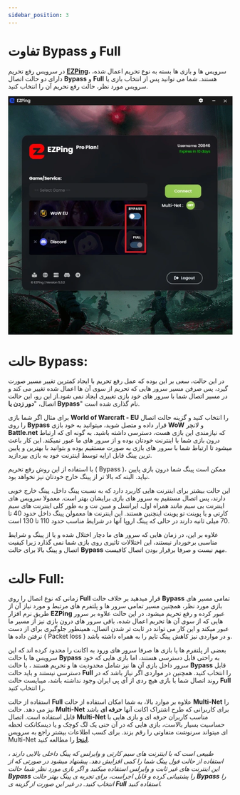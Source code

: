 ```yaml
---
sidebar_position: 3
---
```


# تفاوت Bypass و Full

در سرویس رفع تحریم **[EZPing](https://ezping.ir/)**، سرویس ها و بازی ها بسته به نوع تحریم اعمال شده، دارای دو حالت اتصال **Bypass** و **Full** هستند. شما می توانید پس از انتخاب بازی یا سرویس مورد نظر، حالت رفع تحریم آن را انتخاب کنید.

![winver-run](./img/bypass-vs-full.webp)


# حالت Bypass: 

در این حالت، سعی بر این بوده که عمل رفع تحریم با ایجاد کمترین تغییر مسیر صورت گیرد، پس صرفن مسیر سرور هایی که تحریم از سوی آن ها اعمال شده تغییر می کند و در مسیر اتصال شما با سرور های خود بازی تغییری ایجاد نمی شود.از این رو، این حالت اتصال، "**دور زدن یا Bypass**" نام گذاری شده است.

برای مثال اگر شما بازی **World of Warcraft - EU** را انتخاب کنید و گزینه حالت اتصال را روی **Bypass** قرار داده و متصل شوید، میتوانید به خود بازی **WoW** و لانچر **Battle.net** که نیازمندی این بازی هست، دسترسی داشته باشید. به گونه ای که ارتباط درون بازی شما با اینترنت خودتان بوده و از سرور های ما عبور نمیکند. این کار باعث میشود تا ارتباط شما با سرور های بازی به صورت مستقیم بوده و بتوانید با بهترین و پایین ترین پینگ قابل ارایه توسط اینترنت خود به بازی بپردازید.

با استفاده از این روش رفع تحریم ( Bypass )، ممکن است پینگ شما درون بازی پایین نیاید. البته که بالا تر از پینگ خارج خودتان نیز نخواهد بود.

این حالت بیشتر برای اینترنت هایی کاربرد دارد که به نسبت پینگ داخل، پینگ خارج خوبی دارند، پس اتصال مستقیم به سرور های بازی برایشان بهتر است. معمولا سرویس های اینترنت بی سیم مانند همراه اول، ایرانسل و مبین نت و به طور کلی اینترنت های سیم کارتی و یا پوینت تو پوینت اینچنین هستند. این اینترنت ها معمولن پینگ داخل حدود 40 تا 70 میلی ثانیه دارند در حالی که پینگ اروپا آنها در شرایط مناسب حدود 110 تا 130 است.

علاوه بر این، در زمان هایی که سرور های ما دچار اختلال شده و یا از پینگ و شرایط مناسبی برخوردار نیستند، این اختلالات تاثیری روی بازی شما نمی گذارد زیرا کیفیت اتصال و پینگ بالا برای حالت **Bypass** مهم نیست و صرفا برقرار بودن اتصال کافیست.


# حالت Full:

زمانی که نوع اتصال را روی **Full** قرار میدهید بر خلاف حالت **Bypass** تمامی مسیر های بازی مورد نظر، همچنین مسیر تمامی سرور ها و پلتفرم های مرتبط و مورد نیاز آن از طریق نرم افزار **EZPing** عبور کرده و رفع تحریم میشود. 
در این حالت علاوه بر سرور هایی که از سوی آن ها تحریم اعمال شده، باقی سرور های درون بازی نیز از مسیر ما عبور میکند و این کار می تواند در ثابت تر شدن اتصال، همینطور جلوگیری برای از دست نرفتن داده ها ( Packet loss ) و در مواردی نیز کاهش پینگ تایم را به همراه داشته باشد. 

بعضی از پلتفرم ها یا بازی ها صرفا سرور های ورود به اکانت را محدود کرده اند که این سرویس ها با حالت **Bypass** به راحتی قابل دسترسی هستند، اما بازی هایی که خود سرور داخل بازی آن ها نیز شامل محدودیت ها و تحریم هستند ، با حالت **Bypass** قابل دسترسی نیستند و باید حالت **Full** را انتخاب کنید.
همچنین در مواردی اگر نیاز باشد که در روند اتصال شما با بازی هیچ ردی از آی پی ایران وجود نداشته باشد، میبایست حالت **Full** را انتخاب کنید.

استفاده از حالت **Full** علاوه بر موارد بالا، به شما امکان استفاده از حالت **Multi-Net** را نیز می دهد. حالت **Multi-Net** برای کاربرانی که طرح اشتراک اکانت آنها **حرفه ای** باشد قابل استفاده است. اتصال **Multi-Net** مناسب کاربران حرفه ای و بازی هایی با حساسیت بسیار بالاست، بازی هایی که در آن حتی یک لگ کوچک و یا دیسکانکت لحظه ای میتواند سرنوشت متفاوتی را رقم بزند.
برای کسب اطلاعات بیشتر راجع به سرویس Multi-Net **[اینجا](https://docs.ezping.ir/how-it-works/multi-net-mode)** را مطالعه کنید.


_*طبیعی است که با اینترنت های سیم کارتی و وایرلس که پینگ داخلی بالایی دارند ، استفاده از حالت فول پینگ شما را کمی افزایش دهد. پیشنهاد میشود در صورتی که از این اینترنت های غیر ثابت و وایرلس استفاده میکنید و اگر بازی مورد نظر شما حالت **Bypass** را پشتیبانی کرده و قابل اجراست، برای تجربه ی پینگ بهتر حالت **Bypass** را انتخاب کنید. در غیر این صورت از گزینه ی **Full** استفاده کنید.*_
